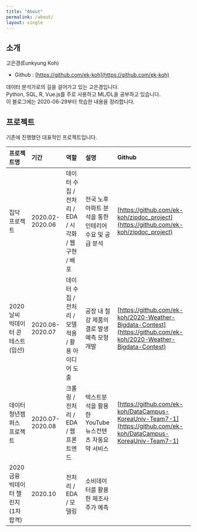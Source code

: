 ```yaml
---
title: "About"
permalink: /about/
layout: single
---
```


## 소개  

고은경(Eunkyung Koh)  

- Github : [https://github.com/ek-koh](https://github.com/ek-koh)  

데이터 분석가로의 길을 걸어가고 있는 고은경입니다.  
Python, SQL, R, Vue.js를 주로 사용하고 ML/DL을 공부하고 있습니다.  
이 블로그에는 2020-06-29부터 학습한 내용을 정리합니다.  

## 프로젝트  

기존에 진행했던 대표적인 프로젝트입니다.  

|프로젝트명|기간|역할|설명|Github|
|:--------|:---|:---|:---|:-----|
|집닥 프로젝트|2020.02-2020.06|데이터 수집 / 전처리 / EDA / 시각화 / 웹 구현 / 배포|전국 노후 아파트 분석을 통한 인테리어 수요 및 공급 분석|[https://github.com/ek-koh/zipdoc_project](https://github.com/ek-koh/zipdoc_project)|
|2020 날씨 빅데이터 콘테스트 (입선)|2020.06-2020.07|데이터 수집 / 전처리 / 모델 적용 / 활용 아이디어 도출|공장 내 철강 제품의 결로 발생 예측 모형 개발|[https://github.com/ek-koh/2020-Weather-Bigdata-Contest](https://github.com/ek-koh/2020-Weather-Bigdata-Contest)|
|데이터청년캠퍼스 프로젝트|2020.07-2020.08|크롤링 / 전처리 / EDA / 웹 프론트엔드|텍스트분석을 활용한 YouTube 뉴스컨텐츠 자동요약 서비스|[https://github.com/ek-koh/DataCampus-KoreaUniv-Team7-1](https://github.com/ek-koh/DataCampus-KoreaUniv-Team7-1)|
|2020 금융 빅데이터 챌린지 (1차 합격)|2020.10|전처리 / EDA / 모델링|소비데이터를 활용한 제조사 주가 예측||  



